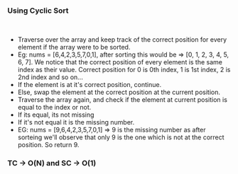 ### Using Cyclic Sort
​
- Traverse over the array and keep track of the correct position for every element if the array were to be sorted.
- Eg: nums = [6,4,2,3,5,7,0,1], after sorting this would be => [0, 1, 2, 3, 4, 5, 6, 7]. We notice that the correct position of every element is the same index as their value. Correct position for 0 is 0th index, 1 is 1st index, 2 is 2nd index and so on...
- If the element is at it's correct position, continue.
- Else, swap the element at the correct position at the current position.
- Traverse the array again, and check if the element at current position is equal to the index or not.
- If its equal, its not missing
- If it's not equal it is the missing number.
- EG: nums = [9,6,4,2,3,5,7,0,1] => 9 is the missing number as after sorteing we'll observe that only 9 is the one which is not at the correct position. So return 9.
​
### TC -> O(N) and SC -> O(1)
​